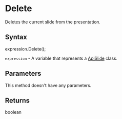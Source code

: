 # Delete

Deletes the current slide from the presentation.

## Syntax

expression.Delete();

`expression` - A variable that represents a [ApiSlide](../ApiSlide.md) class.

## Parameters

This method doesn't have any parameters.

## Returns

boolean